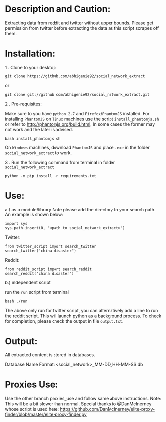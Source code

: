 Description and Caution:
===============
Extracting data from reddit and twitter without upper bounds.
Please get permission from twitter before extracting the data as this script scrapes off them. 

Installation:
===============
1 . Clone to your desktop
```
git clone https://github.com/abhigenie92/social_network_extract
```
or
```
git clone git://github.com/abhigenie92/social_network_extract.git

```
2 . Pre-requisites:

Make sure to you have `python 2.7` and `Firefox`/`PhantomJS` installed. For installing `PhantomJS` on `linux` machines use the script `install_phantomjs.sh` or refer to http://phantomjs.org/build.html. In some cases the former may not work and the later is advised.
```
bash install_phantomjs.sh
```
On `Windows` machines, download `PhantomJS` and place `.exe` in the folder `social_network_extract` to work.


3 . Run the following command from terminal in folder `social_network_extract`
```
python -m pip install -r requirements.txt
```

Use:
===============
a.) as a module/library
Note please add the directory to your search path. An example is shown below:
```
import sys
sys.path.insert(0, "<path to social_network_extract>")
```
Twitter:
```
from twitter_script import search_twitter
search_twitter('china disaster")
```
Reddit:
```
from reddit_script import search_reddit
search_reddit('china disaster")
```
b.) independent script

run the `run` script from terminal
```
bash ./run 
```
The above only run for twitter script, you can alternatively add a line to run the reddit script.
This will launch python as a background process. To check for completion, please check the output in file `output.txt`. 

Output:
===============


All extracted content is stored in databases.

Database Name Format: <social_network>_MM-DD_HH-MM-SS.db


Proxies Use:
===============

Use the other branch proxies_use and follow same above instructions.
Note: This will be a bit slower than normal. 
Special thanks to @DanMcInerney whose script is used here: https://github.com/DanMcInerney/elite-proxy-finder/blob/master/elite-proxy-finder.py
